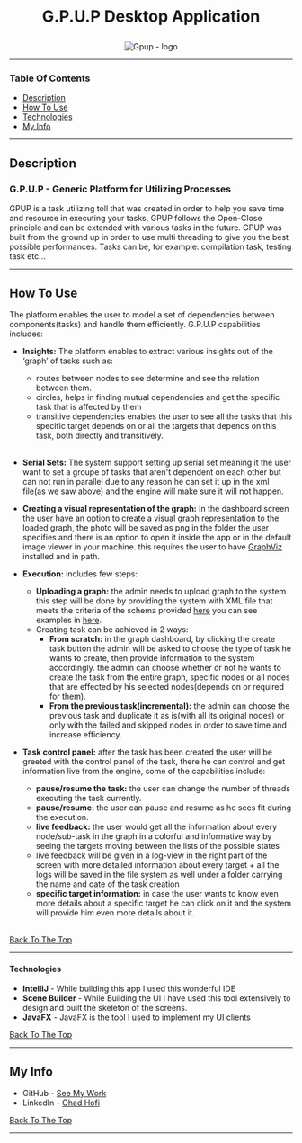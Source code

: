 # <p align="center">G.P.U.P Desktop Application</p>

<p align="center"><img src="https://i.ibb.co/6m4xm80/DD.png" alt="Gpup - logo" border="0"></p>

***

### Table Of Contents

- [Description](#description)
- [How To Use](#how-to-use)
- [Technologies](#technologies)
- [My Info](#my-info)
***


## Description
### G.P.U.P - Generic Platform for Utilizing Processes
GPUP is a task utilizing toll that was created in order to help you save time and resource in executing your tasks, GPUP follows the Open-Close principle and can be extended with various tasks in the future. GPUP was built from the ground up in order to use multi threading to give you the best possible performances.
Tasks can be, for example: compilation task, testing task etc...
***

## How To Use
 The platform enables the user to model a set of dependencies between components(tasks) and handle them efficiently. G.P.U.P capabilities includes:

 - <B>Insights:</B> The platform enables to extract various insights out of the ‘graph’ of tasks such as:
	- routes between nodes to see determine and see the relation between them.
	- circles, helps in finding mutual dependencies and get the specific task that is affected by them
	- transitive dependencies enables the user to see all the tasks that this specific target depends on or all the targets that depends on this task, both directly and transitively.
    <br />

- <B>Serial Sets:</B> The system support setting up serial set meaning it the user want to set a groupe of tasks that aren't dependent on each other but can not run in parallel due to any reason he can set it up in the xml file(as we saw above) and the engine will make sure it will not happen.

- <B>Creating a visual representation of the graph:</b> In the dashboard screen the user have an option to create a visual graph representation to the loaded graph, the photo will be saved as png in the folder the user specifies and there is an option to open it inside the app or in the default image viewer in your machine. this requires the user to have [GraphViz](https://graphviz.org/download/) installed and in path.
	
- <B>Execution:</B> includes few steps:
    - <B>Uploading a graph:</B> the admin needs to upload graph to the system this step will be done by providing the system with XML file that meets the criteria of the schema provided [here](https://github.com/ddavid-son/G.P.U.P-Web/blob/main/testing/xmlSchema.xsd) you can see examples in [here](https://github.com/ddavid-son/G.P.U.P-Web/blob/main/testing/XML1.xml).
    - Creating task can be achieved in 2 ways:
        - <B>From scratch:</B> in the graph dashboard, by clicking the create task button the admin will be asked to choose the type of task he wants to create, then provide information to the system accordingly. the admin can choose whether or not he wants to create the task from the entire graph, specific nodes or all nodes that are effected by his selected nodes(depends on or required for them).
        - <B>From the previous task(incremental):</B> the admin can choose the previous task and duplicate it as is(with all its original nodes) or only with the failed and skipped nodes in order to save time and increase efficiency.
- <B>Task control panel:</B> after the task has been created the user will be greeted with the control panel of the task, there he can control and get information live from the engine, some of the capabilities include:
    - <B>pause/resume the task:</B> the user can change the number of threads executing the task currently.
    - <B>pause/resume:</B> the user can pause and resume as he sees fit during the execution.
    - <B>live feedback:</B> the user would get all the information about every node/sub-task in the graph in a colorful and informative way by seeing the targets moving between the lists of the possible states
    - live feedback will be given in a log-view in the right part of the screen with more detailed information about every target + all the logs will be saved in the file system as well under a folder carrying the name and date of the task creation
    - <B>specific target information:</B> in case the user wants to know even more details about a specific target he can click on it and the system will provide him even more details about it.
    <br />

[Back To The Top](#table-of-contents)
***

#### Technologies

- <B>IntelliJ</B> - While building this app I used this wonderful IDE
- <B>Scene Builder</B> - While Building the UI I have used this tool extensively to design and built the skeleton of the screens.
- <B>JavaFX</B> - JavaFX is the tool I used to implement my UI clients

[Back To The Top](#table-of-contents)
***

## My Info

- GitHub - [See My Work](https://github.com/OhadHofi)
- LinkedIn - [Ohad Hofi](https://www.linkedin.com/in/ohad-hodefi/)

[Back To The Top](#table-of-contents)
***
